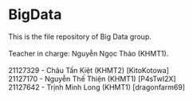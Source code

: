 # BigData

This is the file repository of Big Data group.\
\
Teacher in charge: Nguyễn Ngọc Thảo (KHMT1).\
\
21127329 - Châu Tấn Kiệt (KHMT2) [KitoKotowa]\
21127170 - Nguyễn Thế Thiện (KHMT1) [P4sTwI2X]\
21127642 - Trịnh Minh Long (KHMT1) [dragonfarm69]
